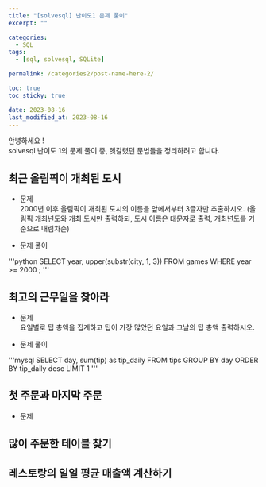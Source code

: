 ```yaml
---
title: "[solvesql] 난이도1 문제 풀이"
excerpt: ""

categories:
  - SQL
tags:
  - [sql, solvesql, SQLite]

permalink: /categories2/post-name-here-2/

toc: true
toc_sticky: true

date: 2023-08-16
last_modified_at: 2023-08-16
---
```

안녕하세요 !\
solvesql 난이도 1의 문제 풀이 중, 헷갈렸던 문법들을 정리하려고 합니다.


## 최근 올림픽이 개최된 도시
- 문제\
2000년 이후 올림픽이 개최된 도시의 이름을 앞에서부터 3글자만 추출하시오. (올림픽 개최년도와 개최 도시만 출력하되, 도시 이름은 대문자로 출력, 개최년도를 기준으로 내림차순)

- 문제 풀이
  
'''python
SELECT year, upper(substr(city, 1, 3))
FROM games
WHERE year >= 2000 ;
'''


## 최고의 근무일을 찾아라
- 문제\
요일별로 팁 총액을 집계하고 팁이 가장 많았던 요일과 그날의 팁 총액 출력하시오.

- 문제 풀이

'''mysql
SELECT day, sum(tip) as tip_daily
FROM tips
GROUP BY day
ORDER BY tip_daily desc
LIMIT 1
'''



## 첫 주문과 마지막 주문
- 문제



## 많이 주문한 테이블 찾기


## 레스토랑의 일일 평균 매출액 계산하기


